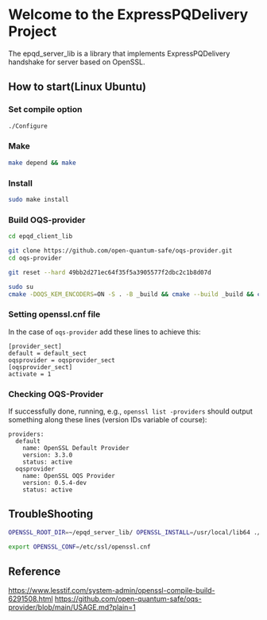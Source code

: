 Welcome to the ExpressPQDelivery Project
==============================
The epqd_server_lib is a library that implements ExpressPQDelivery handshake for server based on OpenSSL.

## How to start(Linux Ubuntu)
### Set compile option
```bash
./Configure
```
### Make
```bash
make depend && make
```
### Install
```bash
sudo make install
```
### Build OQS-provider
```bash
cd epqd_client_lib
```
```bash
git clone https://github.com/open-quantum-safe/oqs-provider.git  
cd oqs-provider  
```

```bash
git reset --hard 49bb2d271ec64f35f5a3905577f2dbc2c1b8d07d  
```
```bash
sudo su  
cmake -DOQS_KEM_ENCODERS=ON -S . -B _build && cmake --build _build && cmake --install _build  
```
### Setting openssl.cnf file
In the case of `oqs-provider` add these lines to achieve this:

```
[provider_sect]
default = default_sect
oqsprovider = oqsprovider_sect
[oqsprovider_sect]
activate = 1
```

### Checking OQS-Provider

If successfully done, running, e.g., `openssl list -providers`
should output something along these lines (version IDs variable of course):

```
providers:
  default
    name: OpenSSL Default Provider
    version: 3.3.0
    status: active
  oqsprovider
    name: OpenSSL OQS Provider
    version: 0.5.4-dev
    status: active
```


## TroubleShooting
```bash
OPENSSL_ROOT_DIR=~/epqd_server_lib/ OPENSSL_INSTALL=/usr/local/lib64 ./scripts/fullbuild.sh  
```

```bash
export OPENSSL_CONF=/etc/ssl/openssl.cnf
```


## Reference
https://www.lesstif.com/system-admin/openssl-compile-build-6291508.html
https://github.com/open-quantum-safe/oqs-provider/blob/main/USAGE.md?plain=1
